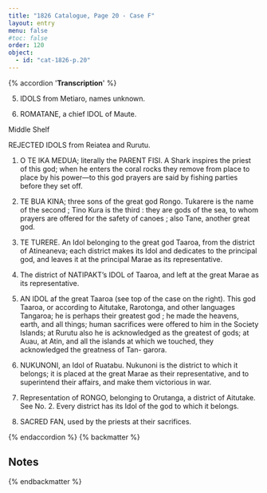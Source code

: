 ```yaml
---
title: "1826 Catalogue, Page 20 - Case F"
layout: entry
menu: false
#toc: false
order: 120
object:
  - id: "cat-1826-p.20"
---
```

{% accordion '**Transcription**' %}

5. IDOLS from Metiaro, names unknown.
   
6. ROMATANE, a chief IDOL of Maute.

Middle Shelf

REJECTED IDOLS from Reiatea and Rurutu.

1. O TE IKA MEDUA; literally the PARENT FISI.
A Shark inspires the priest of this god; when he enters
the coral rocks they remove from place to place by his
power—to this god prayers are said by fishing parties
before they set off.

2. TE BUA KINA; three sons of the great god Rongo.
Tukarere is the name of the second ; Tino Kura is the
third : they are gods of the sea, to whom prayers are
offered for the safety of canoes ; also Tane, another great
god.

3. TE TURERE. An Idol belonging to the great god
Taaroa, from the district of Atineaneva; each district
makes its Idol and dedicates to the principal god, and
leaves it at the principal Marae as its representative.

4. The district of NATIPAKT’s IDOL of Taaroa, and
left at the great Marae as its representative.

5. AN IDOL af the great Taaroa (see top of the case on
the right). This god Taaroa, or according to Aitutake,
Rarotonga, and other languages Tangaroa; he is perhaps
their greatest god ; he made the heavens, earth, and all
things; human sacrifices were offered to him in the Society
Islands; at Rurutu also he is acknowledged as the greatest
of gods; at Auau, at Atin, and all the islands at which
we touched, they acknowledged the greatness of Tan-
garora.

6. NUKUNONI, an Idol of Ruatabu. Nukunoni is the
district to which it belongs; it is placed at the great
Marae as their representative, and to superintend their
affairs, and make them victorious in war.

7. Representation of RONGO, belonging to Orutanga, a
district of Aitutake. See No. 2. Every district has its
Idol of the god to which it belongs.

8. SACRED FAN, used by the priests at their sacrifices.

{% endaccordion %}
{% backmatter %}

## Notes

[^1]:
[^2]:
[^3]:
[^4]:
[^5]:
[^6]:
[^7]:
[^8]:
[^9]:
[^10]:
[^11]:
[^12]:
[^13]:
[^14]:

{% endbackmatter %}

